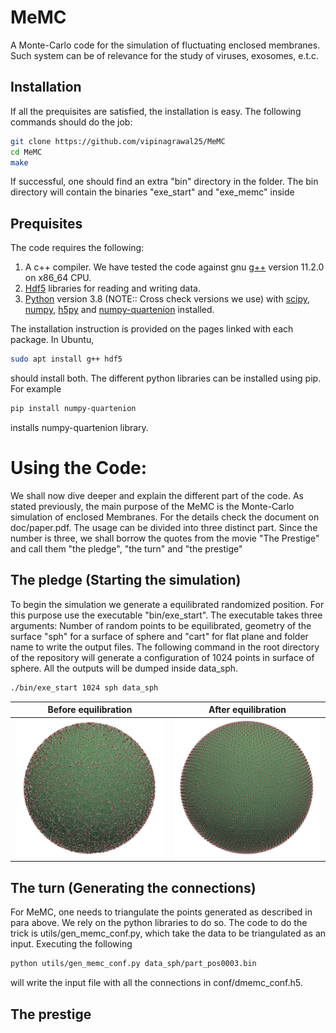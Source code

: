 # MeMC
A Monte-Carlo code for the simulation of fluctuating enclosed membranes. Such system can be
of relevance for the study of viruses, exosomes, e.t.c.

## Installation

If all the prequisites are satisfied, the installation is easy. The following
commands should do the job:

```bash
git clone https://github.com/vipinagrawal25/MeMC
cd MeMC
make
```
If successful, one should find an extra "bin" directory in the folder. The bin
directory will contain the binaries "exe_start" and "exe_memc" inside

## Prequisites

The code requires the following:

1) A c++ compiler. We have tested the code against gnu [g++](https://gcc.gnu.org/) version 11.2.0 on x86_64
CPU.
2) [Hdf5](https://www.hdfgroup.org/solutions/hdf5) libraries for reading and writing
data.
3) [Python](https://www.python.org/) version 3.8 (NOTE:: Cross check versions we use) with [scipy](https://www.scipy.org), [numpy](https://www.numpy.org), [h5py](https://www.h5py.org) and
[numpy-quartenion](https://https://pypi.org/project/numpy-quaternion/) installed.

The installation instruction is provided on the pages linked with each package. In
Ubuntu,
```bash
sudo apt install g++ hdf5
```
should install both. The different python libraries can be installed using pip. For
example
```bash
pip install numpy-quartenion
```
installs numpy-quartenion library.


# Using the Code:

We shall now dive deeper and explain the different part of the code. As stated
previously, the main purpose of the MeMC is the Monte-Carlo simulation of enclosed
Membranes. For the details check the document on doc/paper.pdf. The usage can be
divided into three distinct part. Since the number is three, we shall borrow the
quotes from the movie "The Prestige" and call them "the pledge", "the turn" and "the
prestige"

##  The pledge (Starting the simulation)

To begin the simulation we generate a equilibrated randomized position. For this
purpose use the executable "bin/exe_start". The executable takes three arguments:
Number of random points to be equilibrated, geometry of the surface "sph" for a
surface of sphere and "cart" for flat plane and folder name to write the output
files. The following command in the root directory of the repository will generate a
configuration of 1024 points in surface of sphere. All the outputs will be dumped
inside data_sph.

```bash
./bin/exe_start 1024 sph data_sph

```

 Before equilibration      |  After equilibration
:-------------------------:|:-------------------------:
![](./doc/figs/surf_mc_random.png)   |  ![](./doc/figs/surf_mc_lattice.png)

## The turn (Generating the connections)

For MeMC, one needs to triangulate the points generated as described in para above.
We rely on the python libraries to do so. The code to do the trick is  utils/gen_memc_conf.py, which take the data to be triangulated as an input.  Executing the following

```bash
python utils/gen_memc_conf.py data_sph/part_pos0003.bin 
```
will write the input file with all the connections in conf/dmemc_conf.h5.  



## The prestige  
